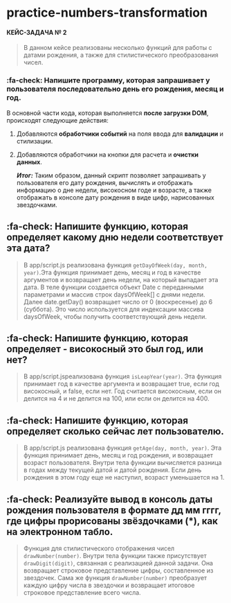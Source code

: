 # practice-numbers-transformation

#### КЕЙС-ЗАДАЧА № 2

> В данном кейсе реализованы несколько функций для работы с датами рождения, а также для стилистического преобразования чисел.

### :fa-check: Напишите программу, которая запрашивает у пользователя последовательно день его рождения, месяц и год.

В основной части кода, которая выполняется **после загрузки DOM**, происходят следующие действия:

1. Добавляются **обработчики событий** на поля ввода для **валидации** и стилизации.
2. Добавляются обработчики на кнопки для расчета и **очистки данных**.

   **_Итог:_**
   Таким образом, данный скрипт позволяет запрашивать у пользователя его дату рождения, вычислять и отображать информацию о дне недели, високосном годе и возрасте, а также отображать в консоле дату рождения в виде цифр, нарисованных звездочками.

## :fa-check: Напишите функцию, которая определяет какому дню недели соответствует эта дата?

> В app/script.js реализована функция `getDayOfWeek(day, month, year)`.Эта функция принимает день, месяц и год в качестве аргументов и возвращает день недели, на который выпадает эта дата. В теле функции создается объект Date с переданными параметрами и массив строк daysOfWeek[] с днями недели. Далее date.getDay() возвращает число от 0 (воскресенье) до 6 (суббота). Это число используется для индексации массива daysOfWeek, чтобы получить соответствующий день недели.

## :fa-check: Напишите функцию, которая определяет - високосный это был год, или нет?

> В app/script.jsреализована функция `isLeapYear(year)`. Эта функция принимает год в качестве аргумента и возвращает true, если год високосный, и false, если нет. Год считается високосным, если он делится на 4 и не делится на 100, или если он делится на 400.

## :fa-check: Напишите функцию, которая определяет сколько сейчас лет пользователю.

> В app/script.js реализована функция `getAge(day, month, year)`. Эта функция принимает день, месяц и год рождения, и возвращает возраст пользователя. Внутри тела функции вычисляется разница в годах между текущей датой и датой рождения. Если день рождения в этом году еще не наступил, возраст уменьшается на 1.

## :fa-check: Реализуйте вывод в консоль даты рождения пользователя в формате дд мм гггг, где цифры прорисованы звёздочками (\*), как на электронном табло.

> Функция для стилистического отображения чисел `drawNumber(number)`. Внутри тела функции также присутствует `drawDigit(digit)`, связанная с реализацией данной задачи. Она возвращает строковое представление цифры, составленное из звездочек. Сама же функция `drawNumber(number)` преобразует каждую цифру числа в звездочки и возвращает итоговое строковое представление всего числа.
